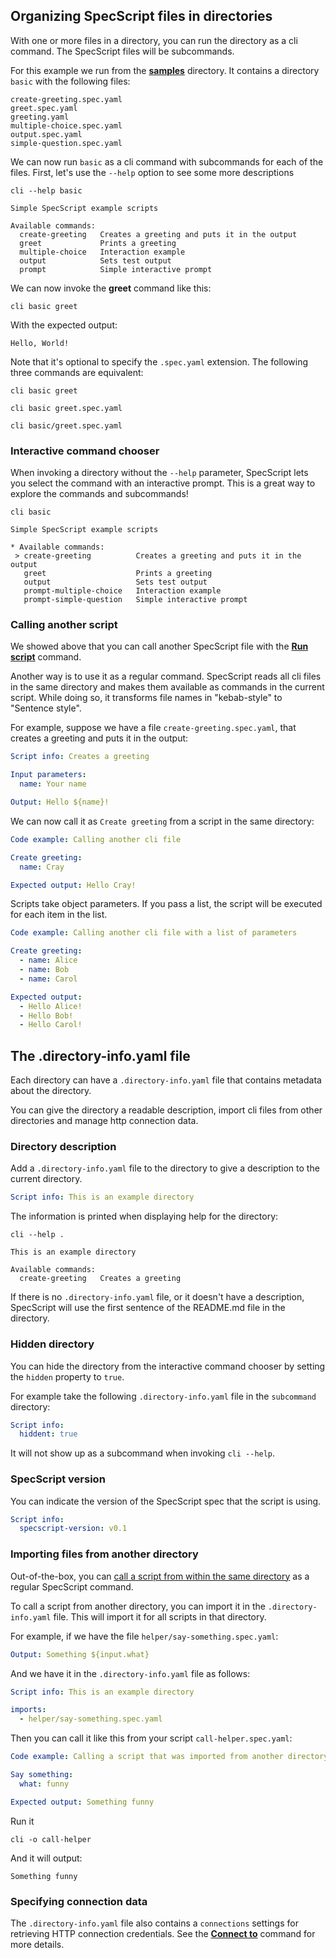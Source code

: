 ## Organizing SpecScript files in directories

With one or more files in a directory, you can run the directory as a cli command. The SpecScript files will be
subcommands.

For this example we run from the **[samples](/samples)** directory. It contains a directory `basic` with the following
files:

```
create-greeting.spec.yaml
greet.spec.yaml
greeting.yaml
multiple-choice.spec.yaml
output.spec.yaml
simple-question.spec.yaml
```

We can now run `basic` as a cli command with subcommands for each of the files. First, let's use the `--help` option to
see some more descriptions

```shell cli cd=samples
cli --help basic
```

```output
Simple SpecScript example scripts

Available commands:
  create-greeting   Creates a greeting and puts it in the output
  greet             Prints a greeting
  multiple-choice   Interaction example
  output            Sets test output
  prompt            Simple interactive prompt
```

We can now invoke the **greet** command like this:

```shell cli cd=samples
cli basic greet
```

With the expected output:

```output
Hello, World!
```

Note that it's optional to specify the `.spec.yaml` extension. The following three commands are equivalent:

```shell cli cd=samples
cli basic greet
```

```shell cli cd=samples
cli basic greet.spec.yaml
```

```shell cli cd=samples
cli basic/greet.spec.yaml
```

### Interactive command chooser

When invoking a directory without the `--help` parameter, SpecScript lets you select the command with an interactive
prompt. This is a great way to explore the commands and subcommands!

<!-- Insert gif here -->

```shell ignore
cli basic       
```

```
Simple SpecScript example scripts

* Available commands: 
 > create-greeting          Creates a greeting and puts it in the output
   greet                    Prints a greeting
   output                   Sets test output
   prompt-multiple-choice   Interaction example
   prompt-simple-question   Simple interactive prompt
```

### Calling another script

We showed above that you can call another SpecScript file with the
**[Run script](../commands/core/files/Run%20script.spec.md)** command.

Another way is to use it as a regular command. SpecScript reads all cli files in the same directory and makes them
available as commands in the current script. While doing so, it transforms file names in "kebab-style" to "Sentence
style".

For example, suppose we have a file `create-greeting.spec.yaml`, that creates a greeting and puts it in the output:

```yaml file=create-greeting.spec.yaml
Script info: Creates a greeting

Input parameters:
  name: Your name

Output: Hello ${name}!
```

We can now call it as `Create greeting` from a script in the same directory:

```yaml specscript
Code example: Calling another cli file

Create greeting:
  name: Cray

Expected output: Hello Cray!
```

Scripts take object parameters. If you pass a list, the script will be executed for each item in the list.

```yaml specscript
Code example: Calling another cli file with a list of parameters

Create greeting:
  - name: Alice
  - name: Bob
  - name: Carol

Expected output:
  - Hello Alice!
  - Hello Bob!
  - Hello Carol!
```

## The .directory-info.yaml file

Each directory can have a `.directory-info.yaml` file that contains metadata about the directory.

You can give the directory a readable description, import cli files from other directories and manage http connection
data.

### Directory description

Add a `.directory-info.yaml` file to the directory to give a description to the current directory.

```yaml file=.directory-info.yaml
Script info: This is an example directory
```

The information is printed when displaying help for the directory:

```shell cli
cli --help .
```

```output
This is an example directory

Available commands:
  create-greeting   Creates a greeting
```

If there is no `.directory-info.yaml` file, or it doesn't have a description, SpecScript will use the first sentence of
the README.md file in the directory.
<!-- TODO: Add example and test cases -->

### Hidden directory

You can hide the directory from the interactive command chooser by setting the `hidden` property to `true`.

For example take the following `.directory-info.yaml` file in the `subcommand` directory:

```yaml file=subcommand/.directory-info.yaml
Script info:
  hiddent: true
```

It will not show up as a subcommand when invoking `cli --help`.

### SpecScript version

You can indicate the version of the SpecScript spec that the script is using.

```yaml specscript
Script info:
  specscript-version: v0.1
```

### Importing files from another directory

Out-of-the-box, you
can [call a script from within the same directory](Organizing%20SpecScript%20files%20in%20directories.spec.md#calling-another-script)
as a regular SpecScript command.

To call a script from another directory, you can import it in the `.directory-info.yaml` file. This will import it for
all scripts in that directory.

For example, if we have the file `helper/say-something.spec.yaml`:

```yaml file=helper/say-something.spec.yaml
Output: Something ${input.what}
```

And we have it in the `.directory-info.yaml` file as follows:

```yaml file=.directory-info.yaml
Script info: This is an example directory

imports:
  - helper/say-something.spec.yaml
```

Then you can call it like this from your script `call-helper.spec.yaml`:

```yaml file=call-helper.spec.yaml
Code example: Calling a script that was imported from another directory

Say something:
  what: funny

Expected output: Something funny
```

Run it

```shell cli
cli -o call-helper
```

And it will output:

```output
Something funny
```

### Specifying connection data

The `.directory-info.yaml` file also contains a `connections` settings for retrieving HTTP connection credentials. See
the
**[Connect to](../commands/core/connections/Connect%20to.spec.md)** command for more details.
